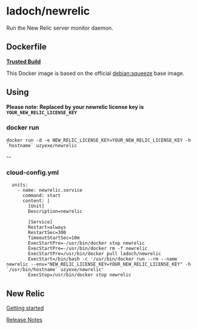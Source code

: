 # ladoch/newrelic

Run the New Relic server monitor daemon.

## Dockerfile

[**Trusted Build**](https://index.docker.io/u/ladoch/newrelic)

This Docker image is based on the official [debian:squeeze](https://index.docker.io/_/debian/) base image.

## Using

**Please note: Replaced by your newrelic license key is `YOUR_NEW_RELIC_LICENSE_KEY`**

### docker run


    docker run -d -e NEW_RELIC_LICENSE_KEY=YOUR_NEW_RELIC_LICENSE_KEY -h `hostname` uzyexe/newrelic

--

### cloud-config.yml

      units: 
        - name: newrelic.service
          command: start
          content: |
            [Unit]
            Description=newrelic
            
            [Service]
            Restart=always
            RestartSec=300
            TimeoutStartSec=10m
            ExecStartPre=-/usr/bin/docker stop newrelic
            ExecStartPre=-/usr/bin/docker rm -f newrelic
            ExecStartPre=/usr/bin/docker pull ladoch/newrelic
            ExecStart=/bin/bash -c '/usr/bin/docker run --rm --name newrelic --env="NEW_RELIC_LICENSE_KEY=YOUR_NEW_RELIC_LICENSE_KEY" -h `/usr/bin/hostname` uzyexe/newrelic'
            ExecStop=/usr/bin/docker stop newrelic


## New Relic

[Getting started](https://docs.newrelic.com/docs/server/new-relic-servers)

[Release Notes](https://docs.newrelic.com/docs/releases/linux_server/)
